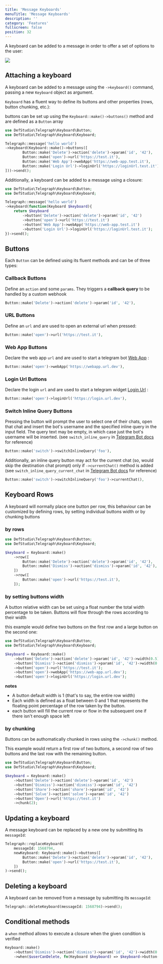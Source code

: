 ```yaml
---
title: 'Message Keyboards' 
menuTitle: 'Message Keyboards' 
description: ''
category: 'Features' 
fullscreen: false 
position: 32
---
```


A keyboard can be added to a message in order to offer a set of options to the user:

<img src="screenshots/keyboard-example.png" />

## Attaching a keyboard

A keyboard can be added to a message using the `->keyboard()` command, passing a new `Keyboard` object as argument.

`Keyboard` has a fluent way to define its buttons and other properties (rows, button chunking, etc.):

buttons can be set up using the `Keyboard::make()->buttons()` method and are defined as a `Button` array

```php
use DefStudio\Telegraph\Keyboard\Button;
use DefStudio\Telegraph\Keyboard\Keyboard;

Telegraph::message('hello world')
->keyboard(Keyboard::make()->buttons([
        Button::make('Delete')->action('delete')->param('id', '42'),
        Button::make('open')->url('https://test.it'),
        Button::make('Web App')->webApp('https://web-app.test.it'),
        Button::make('Login Url')->loginUrl('https://loginUrl.test.it'),
]))->send();
```

Additionally, a keyboard can be added to a message using a closure:

```php
use DefStudio\Telegraph\Keyboard\Button;
use DefStudio\Telegraph\Keyboard\Keyboard;

Telegraph::message('hello world')
->keyboard(function(Keyboard $keyboard){
    return $keyboard
        ->button('Delete')->action('delete')->param('id', '42')
        ->button('open')->url('https://test.it')
        ->button('Web App')->webApp('https://web-app.test.it')
        ->button('Login Url')->loginUrl('https://loginUrl.test.it');
})->send();
```

## Buttons

Each `Button` can be defined using its fluent methods and can be of three types:

### Callback Buttons

Define an `action` and some `params`. They triggers a **callback query** to be handled by a custom webhook

```php
Button::make('Delete')->action('delete')->param('id', '42'),
```

### URL Buttons

Define an `url` and are used to open an external url when pressed:

```php
Button::make('open')->url('https://test.it'),
```

### Web App Buttons

Declare the web app `url` and are used to start a telegram bot [Web App](https://core.telegram.org/bots/webapps) :

```php
Button::make('open')->webApp('https://webapp.url.dev'),
```

### Login Url Buttons

Declare the login `url` and are used to start a telegram widget [Login Url](https://core.telegram.org/widgets/login) :

```php
Button::make('open')->loginUrl('https://login.url.dev'),
```

### Switch Inline Query Buttons

Pressing the button will prompt the user to select one of their chats, 
open that chat and insert the bot's username and the specified inline query 
in the input field. The query text may be empty, in which case just the 
bot's username will be inserted. (see `switch_inline_query` in [Telegram Bot docs](https://core.telegram.org/bots/api#inlinekeyboardbutton) for reference)


```php
Button::make('switch')->switchInlineQuery('foo'),
```

Additionally, an inline query button may act for the current chat
(so, would skip the destination chat prompt) only if `->currentChat()` method is added
(see `switch_inline_query_current_chat` in [Telegram Bot docs](https://core.telegram.org/bots/api#inlinekeyboardbutton) for reference)

```php
Button::make('switch')->switchInlineQuery('foo')->currentChat(),
```


## Keyboard Rows

A keyboard will normally place one button per row, this behaviour can be customized by defining rows, by setting individual buttons width or by chunking buttons

### by rows

```php
use DefStudio\Telegraph\Keyboard\Button;
use DefStudio\Telegraph\Keyboard\Keyboard;

$keyboard = Keyboard::make()
    ->row([
        Button::make('Delete')->action('delete')->param('id', '42'),
        Button::make('Dismiss')->action('dismiss')->param('id', '42'),
    ])
    ->row([
        Button::make('open')->url('https://test.it'),
    ]);
```

### by setting buttons width

A button relative width can be set using a float number the total width percentage to be taken. Buttons will flow through the rows according to their width

this example would define two buttons on the first row and a large button on the second one:

```php
use DefStudio\Telegraph\Keyboard\Button;
use DefStudio\Telegraph\Keyboard\Keyboard;

$keyboard = Keyboard::make()
    ->button('Delete')->action('delete')->param('id', '42')->width(0.5)
    ->button('Dismiss')->action('dismiss')->param('id', '42')->width(0.5)
    ->button('open')->url('https://test.it');
    ->button('open')->webApp('https://web-app.url.dev');
    ->button('open')->loginUrl('https://login.url.dev');
```

**notes**

 - A button default width is 1 (that's to say, the entire row width)
 - Each width is defined as a float between 0 and 1 that represents the floating point percentage of the row taken by the button.
 - each button will fill the current row or flow in the subsequent one if there isn't enough space left

### by chunking

Buttons can be authomatically chunked in rows using the `->chunk()` method.

This example would return a first row of two buttons, a second row of two buttons and the last row with the remaining button.

```php
use DefStudio\Telegraph\Keyboard\Button;
use DefStudio\Telegraph\Keyboard\Keyboard;

$keyboard = Keyboard::make()
    ->button('Delete')->action('delete')->param('id', '42')
    ->button('Dismiss')->action('dismiss')->param('id', '42')
    ->button('Share')->action('share')->param('id', '42')
    ->button('Solve')->action('solve')->param('id', '42')
    ->button('Open')->url('https://test.it')
    ->chunk(2);
```

## Updating a keyboard

A message keyboard can be replaced by a new one by submitting its `messageId`:

```php
Telegraph::replaceKeyboard(
    messageId: 1568794, 
    newKeyboard: Keyboard::make()->buttons([
        Button::make('Delete')->action('delete')->param('id', '42'),
        Button::make('open')->url('https://test.it'),
    ])
)->send();
```

## Deleting a keyboard

A keyboard can be removed from a message by submitting its `messageId`:

```php
Telegraph::deleteKeyboard(messageId: 1568794)->send();
```

## Conditional methods

a `when` method allows to execute a closure when the given condition is verified

```php
Keyboard::make()
    ->button('Dismiss')->action('dismiss')->param('id', '42')->width(0.5)
    ->when($userCanDelete, fn(Keyboard $keyboard) => $keyboard->button('Delete')->action('delete')->param('id', '42')->width(0.5))
```

